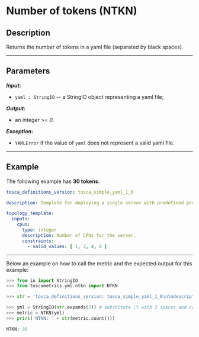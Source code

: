 # Number of tokens (NTKN)

## Description

Returns the number of tokens in a yaml file (separated by black spaces).

---

## Parameters

**_Input_:**

* ```yaml : StringIO``` -- a StringIO object representing a yaml file;

**_Output_:** 

* an _integer >= 0_.

**_Exception_:**

* ```YAMLError``` if the value of ```yaml``` does not represent a valid yaml file.

---

## Example
The following example has **30 tokens**.

``` yaml
tosca_definitions_version: tosca_simple_yaml_1_0

description: Template for deploying a single server with predefined properties.

topology_template:
  inputs:
    cpus:
      type: integer
      description: Number of CPUs for the server.
      constraints:
        - valid_values: [ 1, 2, 4, 8 ]
```

---

Below an example on how to call the metric and the expected output for this example:

```python
>>> from io import StringIO
>>> from toscametrics.yml.ntkn import NTKN

>>> str = 'tosca_definitions_version: tosca_simple_yaml_1_0\n\ndescription: Template for deploying a single server with predefined properties.\n\ntopology_template:\n  inputs:\n    cpus:\n      type: integer\n      description: Number of CPUs for the server.\n      constraints:\n        - valid_values: [ 1, 2, 4, 8 ]'

>>> yml = StringIO(str.expands(2)) # substitute \t with 2 spaces and create the StringIO object
>>> metric = NTKN(yml)
>>> print('NTKN: ' + str(metric.count()))

NTKN: 30
```